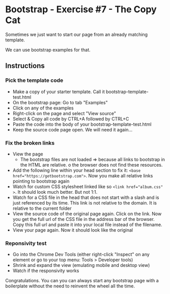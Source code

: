 # Bootstrap - Exercise #7 - The Copy Cat

Sometimes we just want to start our page from an already matching template.

We can use bootstrap examples for that.

## Instructions

### Pick the template code

- Make a copy of your starter template. Call it bootstrap-template-test.html
- On the bootstrap page: Go to tab "Examples"
- Click on any of the examples
- Right-click on the page and select "View source"
- Select & Copy all code by CTRL+A followed by CTRL+C
- Paste the code into the body of your bootstrap-template-test.html
- Keep the source code page open. We will need it again...

### Fix the broken links

- View the page
  - The bootstrap files are not loaded => because all links to bootstrap in the HTML are relative. o the browser does not find these resources.
- Add the following line within your head section to fix it:  `<base href="https://getbootstrap.com">`. Now you make all relative links pointing to bootstrap again
- Watch for custom CSS stylesheet linked like so `<link href="album.css" >`. It should look much better. But not 1:1.
- Watch for a CSS file in the head that does not start with a slash and is just referenced by its time. This link is not relative to the domain. It is relative to the current folder
- View the source code of the original page again. Click on the link. Now you get the full url of the CSS file in the address bar of the browser. Copy this full url and paste it into your local file instead of the filename.
- View your page again. Now it should look like the original

### Reponsivity test

- Go into the Chrome Dev Tools (either right-click "Inspect" on any element or go to your top menu: Tools > Developer tools)
- Shrink and expand the view (emulating mobile and desktop view)
- Watch if the responsivity works

Congratulations. You can you can always start any bootstrap page with a boilerplate without the need to reinvent the wheel all the time.
